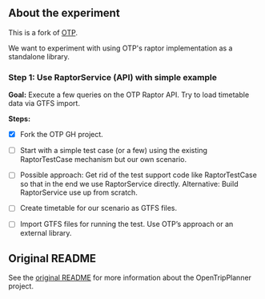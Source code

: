 ## About the experiment

This is a fork of [OTP](https://github.com/opentripplanner/OpenTripPlanner). 

We want to experiment with using OTP's raptor implementation as a standalone library.

### Step 1: Use RaptorService (API) with simple example

__Goal:__  Execute a few queries on the OTP Raptor API. Try to load timetable data via GTFS import.

__Steps:__

- [x] Fork the OTP GH project.
- [ ] Start with a simple test case (or a few) using the existing RaptorTestCase mechanism but our own scenario.
- [ ] Possible approach: Get rid of the test support code like RaptorTestCase so that in the end we use RaptorService directly. Alternative: Build RaptorService use up from scratch.
- [ ] Create timetable for our scenario as GTFS files.
- [ ] Import GTFS files for running the test. Use OTP’s approach or an external library.


## Original README

See the [original README](README.original.md) for more information about the OpenTripPlanner project.
